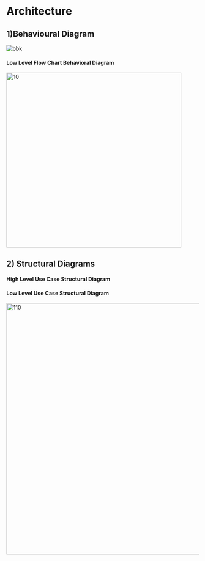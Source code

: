 # Architecture
## 1)Behavioural Diagram

![bbk](https://user-images.githubusercontent.com/47130806/157829642-6824da8b-5ba1-4b1f-b0e9-614c0bac0390.PNG)

#### Low Level Flow Chart Behavioral Diagram

<img width="457" alt="10" src="https://user-images.githubusercontent.com/99073372/157882587-2ef7280b-e095-4554-a317-1b28066f3c32.PNG">


## 2) Structural Diagrams

#### High Level Use Case Structural Diagram

#### Low Level Use Case Structural Diagram

<img width="657" alt="110" src="https://user-images.githubusercontent.com/99073372/157882842-66b3541b-ae00-4534-a52a-bd14bc51ddfd.PNG">

